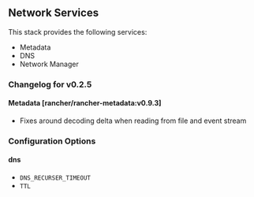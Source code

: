 ## Network Services

This stack provides the following services:

* Metadata
* DNS
* Network Manager

### Changelog for v0.2.5

#### Metadata [rancher/rancher-metadata:v0.9.3]
* Fixes around decoding delta when reading from file and event stream

### Configuration Options

#### dns

* `DNS_RECURSER_TIMEOUT`
* `TTL`
